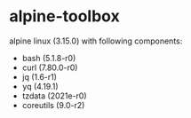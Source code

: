 # alpine-toolbox

alpine linux (3.15.0) with following components:

- bash (5.1.8-r0)
- curl (7.80.0-r0)
- jq (1.6-r1)
- yq (4.19.1)
- tzdata (2021e-r0)
- coreutils (9.0-r2)
